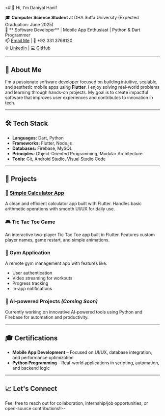 <# 👋 Hi, I'm Daniyal Hanif

🎓 **Computer Science Student** at DHA Suffa University (Expected Graduation: June 2025)  
💼 ** Software Developer** | Mobile App Enthusiast | Python & Dart Programmer  
📫 [Email Me](mailto:daniyalhanif382@gmail.com) | 📱 +92 331 3768120  
🌐 [LinkedIn](https://www.linkedin.com/in/daniyal-hanif-709798281/) | 💻 [GitHub](https://github.com/daniyal382)

---

## 🚀 About Me

I'm a passionate software developer focused on building intuitive, scalable, and aesthetic mobile apps using **Flutter**. I enjoy solving real-world problems and learning through hands-on projects. My goal is to create impactful software that improves user experiences and contributes to innovation in tech.

---

## 🛠️ Tech Stack

- **Languages:** Dart, Python  
- **Frameworks:** Flutter, Node.js  
- **Databases:** Firebase, MySQL  
- **Principles:** Object-Oriented Programming, Modular Architecture  
- **Tools:** Git, Android Studio, Visual Studio Code  

---

## 📱 Projects

### 📐 [Simple Calculator App](https://github.com/daniyal382/prodigyinfo-task-1-2-3-4/tree/master/simple_calculator/simple_calculator)
A clean and efficient calculator app built with Flutter. Handles basic arithmetic operations with smooth UI/UX for daily use.

### 🎮 Tic Tac Toe Game
An interactive two-player Tic Tac Toe app built in Flutter. Features custom player names, game restart, and simple animations.

### 💪 Gym Application
A remote gym management app with features like:
- User authentication  
- Video streaming for workouts  
- Progress tracking  
- In-app notifications

### 🧠 AI-powered Projects *(Coming Soon)*
Currently working on innovative AI-powered tools using Python and Firebase for automation and productivity.

---

## 🎓 Certifications

- **Mobile App Development** – Focused on UI/UX, database integration, and performance optimization  
- **Python Programming** – Real-world applications in scripting, automation, and backend logic  

---

## 📈 Let's Connect

Feel free to reach out for collaboration, internship/job opportunities, or open-source contributions!!--
